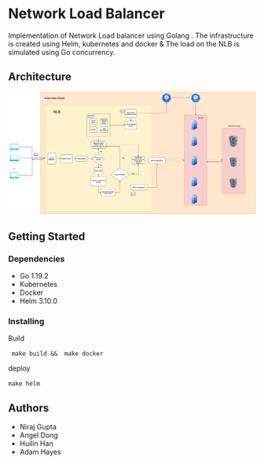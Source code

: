 # Network Load Balancer

Implementation of Network Load balancer using Golang . The infrastructure is created using Helm, kubernetes and docker & The load on the NLB is simulated using Go concurrency. 

## Architecture

![arch](docs/architecture.png)

## Getting Started

### Dependencies

* Go 1.19.2
* Kubernetes 
* Docker
* Helm 3.10.0 

### Installing
Build 
```
 make build &&  make docker 
```
deploy 
```
make helm
```

## Authors
- Niraj Gupta
- Angel Dong 
- Huilin Han 
- Adam Hayes 




